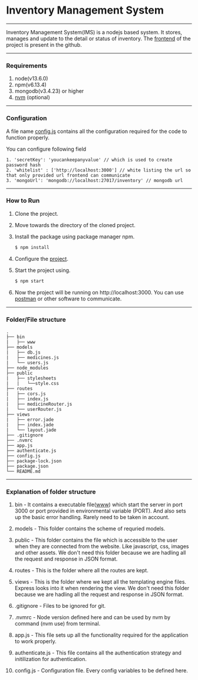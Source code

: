 # Inventory Management System

---

Inventory Management System(IMS) is a nodejs based system. It stores, manages and update to the detail or status of inventory. The [frontend](https://github.com/prokuranepal/inventory_app) of the project is present in the github.

----

### Requirements

1. node(v13.6.0)
2. npm(v6.13.4)
3. mongodb(v3.4.23) or higher 
4. [nvm](https://github.com/nvm-sh/nvm) (optional)

----

### Configuration

A file name [config.js](config.js) contains all the configuration required for the code to function properly.

You can configure following field

    1. 'secretKey': 'youcankeepanyvalue' // which is used to create password hash
    2. 'whitelist' : ['http://localhost:3000'] // white listing the url so that only provided url frontend can communicate
    3. 'mongoUrl': 'mongodb://localhost:27017/inventory' // mongodb url

----

### How to Run 

1. Clone the project.
2. Move towards the directory of the cloned project.
3. Install the package using package manager npm.

    ```bash
    $ npm install
    ```

4. Configure the [project](#configuration).
5. Start the project using.

    ```bash
    $ npm start
    ```

6. Now the project will be running on http://localhost:3000. You can use [postman](https://www.postman.com/) or other software to communicate.

----

### Folder/File structure

    .
    ├── bin
    |   ├── www
    ├── models
    |   ├── db.js
    |   ├── medicines.js
    |   └── users.js
    ├── node_modules
    ├── public
    |   ├── stylesheets
    |   |   └──style.css
    ├── routes
    |   ├── cors.js
    |   ├── index.js
    |   ├── medicineRouter.js
    |   └── userRouter.js
    ├── views
    |   ├── error.jade
    |   ├── index.jade
    |   └── layout.jade
    ├── .gitignore
    ├── .nvmrc
    ├── app.js
    ├── authenticate.js
    ├── config.js
    ├── package-lock.json
    ├── package.json
    └── README.md

----

### Explanation of folder structure

1. bin - It contains a executable file([www](bin/www)) which start the server in port 3000 or port provided in environmental variable (PORT). And also sets up the basic error handling. Rarely need to be taken in account.

2. models - This folder contains the scheme of requried models.

3. public - This folder contains the file which is accessible to the user when they are connected from the website. Like javascript, css, images and other assets. We don't need this folder because we are hadling all the request and response in JSON format.

4. routes - This is the folder where all the routes are kept.

5. views - This is the folder where we kept all the templating engine files. Express looks into it when rendering the view. We don't need this folder because we are hadling all the request and response in JSON format.

6. .gitignore - Files to be ignored for git.

7. .nvmrc - Node version defined here and can be used by nvm by command (nvm use) from terminal.

8. app.js - This file sets up all the functionality required for the application to work properly.

9. authenticate.js - This file contains all the authentication strategy and initilization for authentication.

10. config.js - Configuration file. Every config variables to be defined here.